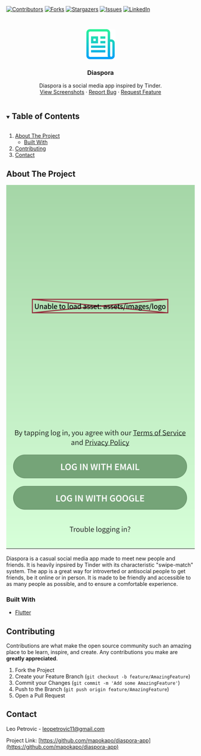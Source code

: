 [![Contributors][contributors-shield]][contributors-url]
[![Forks][forks-shield]][forks-url]
[![Stargazers][stars-shield]][stars-url]
[![Issues][issues-shield]][issues-url]
[![LinkedIn][linkedin-shield]][linkedin-url]

<!-- PROJECT LOGO -->
<br />
<p align="center">
  <a href="https://github.com/mapokapo/diaspora-app">
    <img src="assets/images/logo.png" alt="Logo" width="80" height="80">
  </a>

  <h3 align="center">Diaspora</h3>

  <p align="center">
    Diaspora is a social media app inspired by Tinder.
    <br />
    <a href="https://github.com/mapokapo/diaspora-app/blob/master/screenshots/README.md">View Screenshots</a>
    ·
    <a href="https://github.com/mapokapo/diaspora-app/issues">Report Bug</a>
    ·
    <a href="https://github.com/mapokapo/diaspora-app/issues">Request Feature</a>
  </p>
</p>

<!-- TABLE OF CONTENTS -->
<details open="open">
  <summary><h2 style="display: inline-block">Table of Contents</h2></summary>
  <ol>
    <li>
      <a href="#about-the-project">About The Project</a>
      <ul>
        <li><a href="#built-with">Built With</a></li>
      </ul>
    </li>
    <li><a href="#contributing">Contributing</a></li>
    <li><a href="#contact">Contact</a></li>
  </ol>
</details>

<!-- ABOUT THE PROJECT -->

## About The Project

[![Diaspora Screen Shot][product-screenshot]](https://github.com/mapokapo/diaspora-app)

Diaspora is a casual social media app made to meet new people and friends. It is heavily inpsired by Tinder with its characteristic "swipe-match" system.
The app is a great way for introverted or antisocial people to get friends, be it online or in person.
It is made to be friendly and accessible to as many people as possible, and to ensure a comfortable experience.

### Built With

- [Flutter](https://flutter.dev/)

<!-- CONTRIBUTING -->

## Contributing

Contributions are what make the open source community such an amazing place to be learn, inspire, and create. Any contributions you make are **greatly appreciated**.

1. Fork the Project
2. Create your Feature Branch (`git checkout -b feature/AmazingFeature`)
3. Commit your Changes (`git commit -m 'Add some AmazingFeature'`)
4. Push to the Branch (`git push origin feature/AmazingFeature`)
5. Open a Pull Request

<!-- CONTACT -->

## Contact

Leo Petrovic - leopetrovic11@gmail.com

Project Link: [https://github.com/mapokapo/diaspora-app](https://github.com/mapokapo/diaspora-app)

<!-- MARKDOWN LINKS & IMAGES -->
<!-- https://www.markdownguide.org/basic-syntax/#reference-style-links -->

[contributors-shield]: https://img.shields.io/github/contributors/mapokapo/repo.svg?style=for-the-badge
[contributors-url]: https://github.com/mapokapo/repo/graphs/contributors
[forks-shield]: https://img.shields.io/github/forks/mapokapo/repo.svg?style=for-the-badge
[forks-url]: https://github.com/mapokapo/repo/network/members
[stars-shield]: https://img.shields.io/github/stars/mapokapo/repo.svg?style=for-the-badge
[stars-url]: https://github.com/mapokapo/repo/stargazers
[issues-shield]: https://img.shields.io/github/issues/mapokapo/repo.svg?style=for-the-badge
[issues-url]: https://github.com/mapokapo/repo/issues
[linkedin-shield]: https://img.shields.io/badge/-LinkedIn-black.svg?style=for-the-badge&logo=linkedin&colorB=555
[linkedin-url]: https://linkedin.com/in/leo-petrović-7047b1162
[product-screenshot]: https://github.com/mapokapo/diaspora-app/blob/master/screenshots/screenshot1.png

